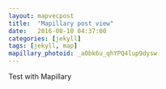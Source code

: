 ```yaml
---
layout: mapvecpost
title:  "Mapillary post view"
date:   2016-08-10 04:37:00
categories: [jekyll]
tags: [jekyll, map]
mapillary_photoid: _a0bk6u_qhYPQ4lup9dysw
---
```

Test with Mapillary

<div id='mly' style='width: 100%; height: 280px;' />
